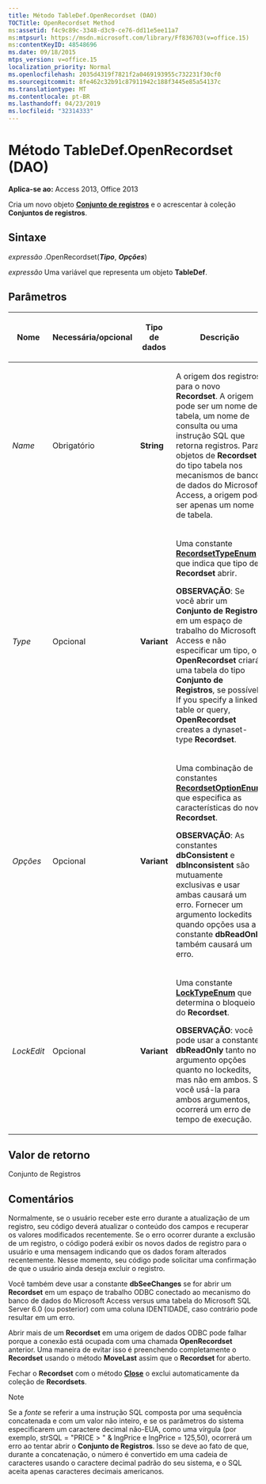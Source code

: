 ```yaml
---
title: Método TableDef.OpenRecordset (DAO)
TOCTitle: OpenRecordset Method
ms:assetid: f4c9c89c-3348-d3c9-ce76-dd11e5ee11a7
ms:mtpsurl: https://msdn.microsoft.com/library/Ff836703(v=office.15)
ms:contentKeyID: 48548696
ms.date: 09/18/2015
mtps_version: v=office.15
localization_priority: Normal
ms.openlocfilehash: 2035d4319f7821f2a0469193955c732231f30cf0
ms.sourcegitcommit: 8fe462c32b91c87911942c188f3445e85a54137c
ms.translationtype: MT
ms.contentlocale: pt-BR
ms.lasthandoff: 04/23/2019
ms.locfileid: "32314333"
---
```

# <a name="tabledefopenrecordset-method-dao"></a>Método TableDef.OpenRecordset (DAO)

**Aplica-se ao:** Access 2013, Office 2013

Cria um novo objeto **[Conjunto de registros](recordset-object-dao.md)** e o acrescentar à coleção **Conjuntos de registros**.

## <a name="syntax"></a>Sintaxe

*expressão* .OpenRecordset(***Tipo***, ***Opções***)

*expressão* Uma variável que representa um objeto **TableDef**.

## <a name="parameters"></a>Parâmetros

<table>
<colgroup>
<col style="width: 25%" />
<col style="width: 25%" />
<col style="width: 25%" />
<col style="width: 25%" />
</colgroup>
<thead>
<tr class="header">
<th><p>Nome</p></th>
<th><p>Necessária/opcional</p></th>
<th><p>Tipo de dados</p></th>
<th><p>Descrição</p></th>
</tr>
</thead>
<tbody>
<tr class="odd">
<td><p><em>Name</em></p></td>
<td><p>Obrigatório</p></td>
<td><p><strong>String</strong></p></td>
<td><p>A origem dos registros para o novo <strong>Recordset</strong>. A origem pode ser um nome de tabela, um nome de consulta ou uma instrução SQL que retorna registros. Para objetos de <strong>Recordset</strong> do tipo tabela nos mecanismos de banco de dados do Microsoft Access, a origem pode ser apenas um nome de tabela.</p></td>
</tr>
<tr class="even">
<td><p><em>Type</em></p></td>
<td><p>Opcional</p></td>
<td><p><strong>Variant</strong></p></td>
<td><p>Uma constante <strong><a href="recordsettypeenum-enumeration-dao.md">RecordsetTypeEnum</a></strong> que indica que tipo de <strong>Recordset</strong> abrir.</p><p><strong>OBSERVAÇÃO</strong>: Se você abrir um <STRONG>Conjunto de Registros</STRONG> em um espaço de trabalho do Microsoft Access e não especificar um tipo, o <STRONG>OpenRecordset</STRONG> criará uma tabela do tipo <STRONG>Conjunto de Registros</STRONG>, se possível. If you specify a linked table or query, <STRONG>OpenRecordset</STRONG> creates a dynaset-type <STRONG>Recordset</STRONG>.</p>
</td>
</tr>
<tr class="odd">
<td><p><em>Opções</em></p></td>
<td><p>Opcional</p></td>
<td><p><strong>Variant</strong></p></td>
<td><p>Uma combinação de constantes <strong><a href="recordsetoptionenum-enumeration-dao.md">RecordsetOptionEnum</a></strong> que especifica as características do novo <strong>Recordset</strong>.</p><p><strong>OBSERVAÇÃO</strong>: As constantes <STRONG>dbConsistent</STRONG> e <STRONG>dbInconsistent</STRONG> são mutuamente exclusivas e usar ambas causará um erro. Fornecer um argumento lockedits quando opções usa a constante <STRONG>dbReadOnly</STRONG> também causará um erro.</p>
</td>
</tr>
<tr class="even">
<td><p><em>LockEdit</em></p></td>
<td><p>Opcional</p></td>
<td><p><strong>Variant</strong></p></td>
<td><p>Uma constante <strong><a href="locktypeenum-enumeration-dao.md">LockTypeEnum</a></strong> que determina o bloqueio do <strong>Recordset</strong>.</p><p><strong>OBSERVAÇÃO</strong>: você pode usar a constante <STRONG>dbReadOnly</STRONG> tanto no argumento opções quanto no lockedits, mas não em ambos. Se você usá-la para ambos argumentos, ocorrerá um erro de tempo de execução.</p>
</td>
</tr>
</tbody>
</table>


## <a name="return-value"></a>Valor de retorno

Conjunto de Registros

## <a name="remarks"></a>Comentários

Normalmente, se o usuário receber este erro durante a atualização de um registro, seu código deverá atualizar o conteúdo dos campos e recuperar os valores modificados recentemente. Se o erro ocorrer durante a exclusão de um registro, o código poderá exibir os novos dados de registro para o usuário e uma mensagem indicando que os dados foram alterados recentemente. Nesse momento, seu código pode solicitar uma confirmação de que o usuário ainda deseja excluir o registro.

Você também deve usar a constante **dbSeeChanges** se for abrir um **Recordset** em um espaço de trabalho ODBC conectado ao mecanismo do banco de dados do Microsoft Access versus uma tabela do Microsoft SQL Server 6.0 (ou posterior) com uma coluna IDENTIDADE, caso contrário pode resultar em um erro.

Abrir mais de um  **Recordset** em uma origem de dados ODBC pode falhar porque a conexão está ocupada com uma chamada **OpenRecordset** anterior. Uma maneira de evitar isso é preenchendo completamente o **Recordset** usando o método **MoveLast** assim que o **Recordset** for aberto.

Fechar o **Recordset** com o método **[Close](connection-close-method-dao.md)** o exclui automaticamente da coleção de **Recordsets**.

> [!NOTE]
> Se a *fonte* se referir a uma instrução SQL composta por uma sequência concatenada e com um valor não inteiro, e se os parâmetros do sistema especificarem um caractere decimal não-EUA, como uma vírgula (por exemplo, strSQL = "PRICE &gt; " &amp; lngPrice e lngPrice = 125,50), ocorrerá um erro ao tentar abrir o **Conjunto de Registros**. Isso se deve ao fato de que, durante a concatenação, o número é convertido em uma cadeia de caracteres usando o caractere decimal padrão do seu sistema, e o SQL aceita apenas caracteres decimais americanos.


